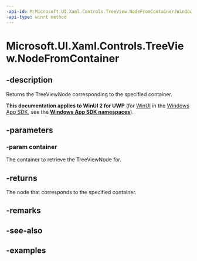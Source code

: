 ```yaml
---
-api-id: M:Microsoft.UI.Xaml.Controls.TreeView.NodeFromContainer(Windows.UI.Xaml.DependencyObject)
-api-type: winrt method
---
```

<!-- Method syntax.
public TreeViewNode TreeView.NodeFromContainer(DependencyObject container)
-->

# Microsoft.UI.Xaml.Controls.TreeView.NodeFromContainer


## -description

Returns the TreeViewNode corresponding to the specified container.


**This documentation applies to WinUI 2 for UWP** (for [WinUI](/windows/apps/winui/winui3/) in the [Windows App SDK](/windows/apps/windows-app-sdk/), see the **[Windows App SDK namespaces](/windows/windows-app-sdk/api/winrt/)**).

## -parameters

### -param container

The container to retrieve the TreeViewNode for.


## -returns

The node that corresponds to the specified container.


## -remarks


## -see-also


## -examples



